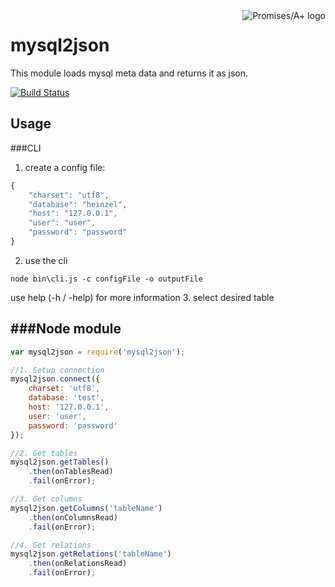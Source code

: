 <a href="http://promises-aplus.github.com/promises-spec">
    <img src="http://promises-aplus.github.com/promises-spec/assets/logo-small.png"
         align="right" valign="top" alt="Promises/A+ logo" />
</a>

mysql2json
=======
This module loads mysql meta data and returns it as json.

[![Build Status](https://travis-ci.org/heinzelmannchen/mysql2json.png?branch=master)](https://travis-ci.org/heinzelmannchen/heinzelmannchen-template)

Usage
-----

###CLI

1. create a config file:
```javascript
{
    "charset": "utf8",
    "database": "heinzel",
    "host": "127.0.0.1",
    "user": "user",
    "password": "password"
}
```
2. use the cli
```
node bin\cli.js -c configFile -o outputFile
```
use help (-h / -help) for more information
3. select desired table

###Node module
----------
```javascript
var mysql2json = require('mysql2json');

//1. Setup connection
mysql2json.connect({
    charset: 'utf8',
    database: 'test',
    host: '127.0.0.1',
    user: 'user',
    password: 'password'
});

//2. Get tables
mysql2json.getTables()
    .then(onTablesRead)
    .fail(onError);

//3. Get columns
mysql2json.getColumns('tableName')
    .then(onColumnsRead)
    .fail(onError);

//4. Get relations
mysql2json.getRelations('tableName')
    .then(onRelationsRead)
    .fail(onError);
```
